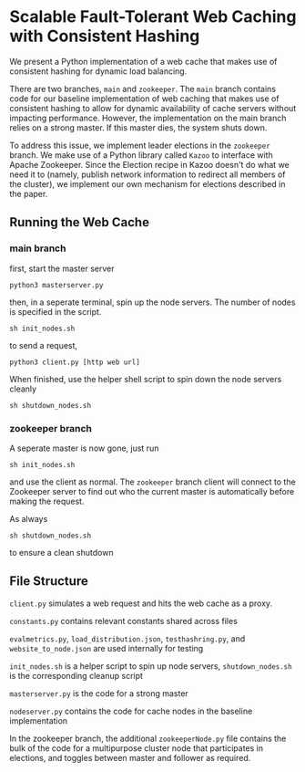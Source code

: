 # Scalable Fault-Tolerant Web Caching with Consistent Hashing

We present a Python implementation of a web cache that makes use of consistent hashing for dynamic load balancing. 

There are two branches, `main` and `zookeeper`. The `main` branch contains code for our baseline implementation of web caching that makes use of consistent hashing to allow for dynamic availability of cache servers without impacting performance. However, the implementation on the main branch relies on a strong master. If this master dies, the system shuts down.

To address this issue, we implement leader elections in the `zookeeper` branch. We make use of a Python library called `Kazoo` to interface with Apache Zookeeper. Since the Election recipe in Kazoo doesn't do what we need it to (namely, publish network information to redirect all members of the cluster), we implement our own mechanism for elections described in the paper.

## Running the Web Cache

### main branch

first, start the master server
```
python3 masterserver.py
```

then, in a seperate terminal, spin up the node servers. The number of nodes is specified in the script.
```
sh init_nodes.sh
```

to send a request,
```
python3 client.py [http web url]
```

When finished, use the helper shell script to spin down the node servers cleanly
```
sh shutdown_nodes.sh
```

### zookeeper branch
A seperate master is now gone, just run 
```
sh init_nodes.sh
```

and use the client as normal. The `zookeeper` branch client will connect to the Zookeeper server to find out who the current master is automatically before making the request.

As always
```
sh shutdown_nodes.sh
```
to ensure a clean shutdown

## File Structure

`client.py` simulates a web request and hits the web cache as a proxy.

`constants.py` contains relevant constants shared across files 

`evalmetrics.py`, `load_distribution.json`, `testhashring.py`, and `website_to_node.json` are used internally for testing

`init_nodes.sh` is a helper script to spin up node servers, `shutdown_nodes.sh` is the corresponding cleanup script

`masterserver.py` is the code for a strong master

`nodeserver.py` contains the code for cache nodes in the baseline implementation

In the zookeeper branch, the additional `zookeeperNode.py` file contains the bulk of the code for a multipurpose cluster node that participates in elections, and toggles between master and follower as required.
